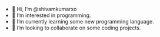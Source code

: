- 👋 Hi, I’m @shivamkumarxo
- 👀 I’m interested in programming.
- 🌱 I’m currently learning some new programming language.
- 💞️ I’m looking to collaborate on some coding projects.

<!---
shivamkumarxo/shivamkumarxo is a ✨ special ✨ repository because its `README.md` (this file) appears on your GitHub profile.
You can click the Preview link to take a look at your changes.
--->
